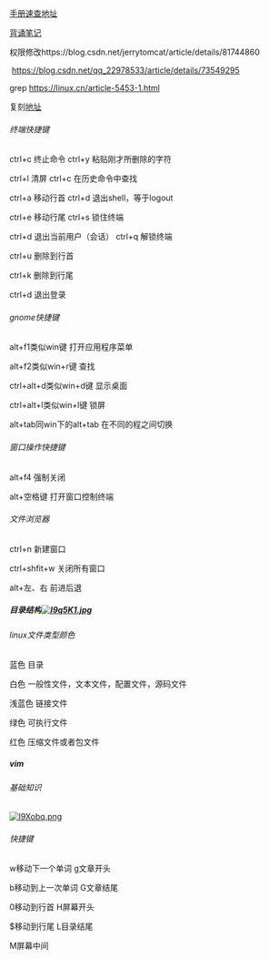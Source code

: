 [手册速查地址](https://wangchujiang.com/linux-command/)

[背诵笔记](https://blog.csdn.net/qq_23329167/article/details/83856430)

权限修改https://blog.csdn.net/jerrytomcat/article/details/81744860

​		https://blog.csdn.net/qq_22978533/article/details/73549295

grep	https://linux.cn/article-5453-1.html

复刻[地址](http://www.cyc2018.xyz/%E8%AE%A1%E7%AE%97%E6%9C%BA%E5%9F%BA%E7%A1%80/Linux/Linux.html#%E5%89%8D%E8%A8%80)

###### 终端快捷键

ctrl+c	终止命令							ctrl+y	粘贴刚才所删除的字符

ctrl+l	清屏							ctrl+c	在历史命令中查找

ctrl+a	移动行首							ctrl+d	退出shell，等于logout

ctrl+e	移动行尾							ctrl+s	锁住终端

ctrl+d	退出当前用户（会话）				ctrl+q	解锁终端

ctrl+u	删除到行首						

ctrl+k	删除到行尾								

ctrl+d	退出登录										

###### gnome快捷键

alt+f1类似win键			打开应用程序菜单

alt+f2类似win+r键		查找

ctrl+alt+d类似win+d键		显示桌面

ctrl+alt+l类似win+l键		锁屏

alt+tab同win下的alt+tab	在不同的程之间切换

###### 窗口操作快捷键

alt+f4	强制关闭

 alt+空格键 打开窗口控制终端

###### 文件浏览器

ctrl+n		新建窗口

ctrl+shfit+w	关闭所有窗口

alt+左、右	前进后退		

##### 目录结构[![I9q5K1.jpg](https://z3.ax1x.com/2021/11/01/I9q5K1.jpg)](https://imgtu.com/i/I9q5K1)

###### linux文件类型颜色

蓝色	目录

白色	一般性文件，文本文件，配置文件，源码文件

浅蓝色	链接文件

绿色	可执行文件

红色	压缩文件或者包文件

##### vim

###### 基础知识

[![I9Xobq.png](https://z3.ax1x.com/2021/11/01/I9Xobq.png)](https://imgtu.com/i/I9Xobq)

###### 快捷键

w移动下一个单词						g文章开头

b移动到上一次单词					G文章结尾

0移动到行首							H屏幕开头

$移动到行尾							L目录结尾						

M屏幕中间
